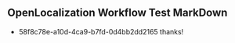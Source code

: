 ## OpenLocalization Workflow Test MarkDown
* 58f8c78e-a10d-4ca9-b7fd-0d4bb2dd2165 thanks!

<!--HONumber=Jul16_HO4-->


